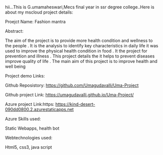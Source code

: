 hii...This is G.umamaheswari,Mecs final year in ssr degree college..Here is about my mscloud project details:

Proejct Name: Fashion mantra

Abstract:

The aim of the project is to provide more health condition and wellness to the people . It is the analysis to identify key characteristics in daily life 
it was used to improve the physical health condition in food . It the project for prevention and illness . 
This project details the it helps to prevent diseases improve quality of life . The main aim of this project is to improve health and well being

Project demo Links:

Github Reposistory: https://github.com/Umagudavalli/Uma-Project

Github project Link: https://umagudavalli.github.io/Uma-Project/

Azure project Link:https: https://kind-desert-090dd0800.2.azurestaticapps.net

Azure Skills used:

Static Webapps,
health bot

Webtechnologies used:

Html5,
css3,
java script





















































































